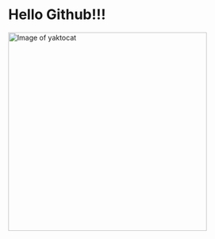 # Hello Github!!!
<img alt="Image of yaktocat" src=https://octodex.github.com/images/yaktocat.png width=400>

